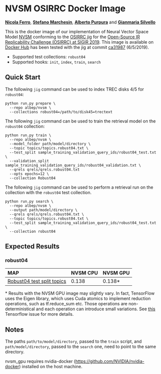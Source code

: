 # NVSM OSIRRC Docker Image
[**Nicola Ferro**](https://github.com/frrncl), [**Stefano Marchesin**](https://github.com/stefano-marchesin), [**Alberto Purpura**](https://github.com/albpurpura) and [**Gianmaria Silvello**](https://github.com/giansilv)

This is the docker image of our implementation of Neural Vector Space Model [NVSM](https://arxiv.org/abs/1708.02702?context=cs) conforming to the [OSIRRC jig](https://github.com/osirrc/jig/) for the [Open-Source IR Replicability Challenge (OSIRRC) at SIGIR 2019](https://osirrc.github.io/osirrc2019/).
This image is available on [Docker Hub](https://cloud.docker.com/u/albep/repository/docker/albep/nvsm) has been tested with the jig at commit [ca31987](https://github.com/osirrc/jig/commit/ca3198704795f2b6de8b78ed7a66bbdf1dccadb1) (6/5/2019).

+ Supported test collections: `robust04`
+ Supported hooks: `init`, `index`,  `train`,  `search`

## Quick Start

The following `jig` command can be used to index TREC disks 4/5 for `robust04`:

```
python run.py prepare \
  --repo albep/nvsm \
  --collections robust04=/path/to/disk45=trectext
```

The following `jig` command can be used to train the retrieval model on the `robust04` collection:
```
python run.py train \
  --repo albep/nvsm \
  --model_folder path/model/directory \
  --topic topics/topics.robust04.txt \
  --test_split sample_training_validation_query_ids/robust04_test.txt \
  --validation_split sample_training_validation_query_ids/robust04_validation.txt \
  --qrels qrels/qrels.robust04.txt 
  --opts epochs=12 \
  --collection Robust04
```


The following `jig` command can be used to perform a retrieval run on the collection with the `robust04` test collection.

```
python run.py search \
  --repo albep/nvsm \
  --output path/model/directory \
  --qrels qrels/qrels.robust04.txt \
  --topic topics/topics.robust04.txt \
  --test_split sample_training_validation_query_ids/robust04_test.txt \
  --collection robust04
```

## Expected Results

### robust04

MAP                                     | NVSM CPU      | NVSM GPU |
:---------------------------------------|-----------|-----------|
[Robust04 test split topics](https://github.com/osirrc/jig/blob/master/sample_training_validation_query_ids/robust04_test.txt)| 0.138    | 0.138*    |

<nowiki>*</nowiki> Results with the NVSM GPU image may slightly vary. In fact, TensorFlow uses the Eigen library, which uses Cuda atomics to implement reduction operations, such as tf.reduce_sum etc. Those operations are non-deterministical and each operation can introduce small variations. See [this](https://github.com/tensorflow/tensorflow/issues/3103) Tensorflow issue for more details.

## Notes
The paths `path/to/model/directory`, passed to the `train` script, and `path/model/directory`, passed to the `search` one, need to point to the same directory.

nvsm_gpu requires nvidia-docker (https://github.com/NVIDIA/nvidia-docker) installed on the host machine.
